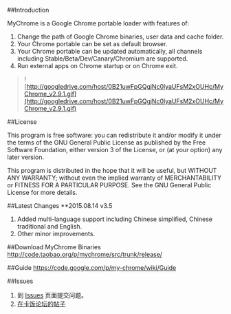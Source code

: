 ##Introduction

MyChrome is a Google Chrome portable loader with features of:
1. Change the path of Google Chrome binaries, user data and cache folder.
2. Your Chrome portable can be set as default browser.
3. Your Chrome portable can be updated automatically, all channels including Stable/Beta/Dev/Canary/Chromium are supported.
4. Run external apps on Chrome startup or on Chrome exit.

> ![http://googledrive.com/host/0B21uwFpGQgjNc0lyaUFsM2xOUHc/MyChrome_v2.9.1.gif](http://googledrive.com/host/0B21uwFpGQgjNc0lyaUFsM2xOUHc/MyChrome_v2.9.1.gif)

##License

This program is free software: you can redistribute it and/or modify
it under the terms of the GNU General Public License as published by
the Free Software Foundation, either version 3 of the License, or
(at your option) any later version.

This program is distributed in the hope that it will be useful,
but WITHOUT ANY WARRANTY; without even the implied warranty of
MERCHANTABILITY or FITNESS FOR A PARTICULAR PURPOSE.  See the
GNU General Public License for more details.

##Latest Changes
**2015.08.14 v3.5
 1. Added multi-language support including Chinese simplified, Chinese traditional and English.
 2. Other minor improvements.

##Download MyChrome Binaries
 http://code.taobao.org/p/mychrome/src/trunk/release/

##Guide
 https://code.google.com/p/my-chrome/wiki/Guide

##Issues
 1. 到 [Issues](https://code.google.com/p/my-chrome/issues/list) 页面提交问题。
 2. [在卡饭论坛的帖子](http://bbs.kafan.cn/thread-1725205-1-1.html)

